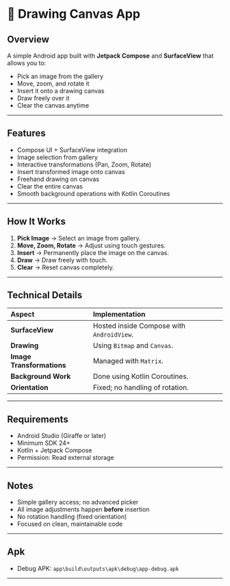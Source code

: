 # 🎨 Drawing Canvas App

## Overview

A simple Android app built with **Jetpack Compose** and **SurfaceView** that allows you to:

- Pick an image from the gallery
- Move, zoom, and rotate it
- Insert it onto a drawing canvas
- Draw freely over it
- Clear the canvas anytime

---

## Features

- Compose UI + SurfaceView integration
- Image selection from gallery
- Interactive transformations (Pan, Zoom, Rotate)
- Insert transformed image onto canvas
- Freehand drawing on canvas
- Clear the entire canvas
- Smooth background operations with Kotlin Coroutines

---

## How It Works

1. **Pick Image** → Select an image from gallery.
2. **Move, Zoom, Rotate** → Adjust using touch gestures.
3. **Insert** → Permanently place the image on the canvas.
4. **Draw** → Draw freely with touch.
5. **Clear** → Reset canvas completely.

---

## Technical Details

| Aspect                    | Implementation                            |
|:--------------------------|:------------------------------------------|
| **SurfaceView**           | Hosted inside Compose with `AndroidView`. |
| **Drawing**               | Using `Bitmap` and `Canvas`.              |
| **Image Transformations** | Managed with `Matrix`.                    |
| **Background Work**       | Done using Kotlin Coroutines.             |
| **Orientation**           | Fixed; no handling of rotation.           |

---

## Requirements

- Android Studio (Giraffe or later)
- Minimum SDK 24+
- Kotlin + Jetpack Compose
- Permission: Read external storage

---

## Notes

- Simple gallery access; no advanced picker
- All image adjustments happen **before** insertion
- No rotation handling (fixed orientation)
- Focused on clean, maintainable code

---

## Apk

* Debug APK: `app\build\outputs\apk\debug\app-debug.apk`

---